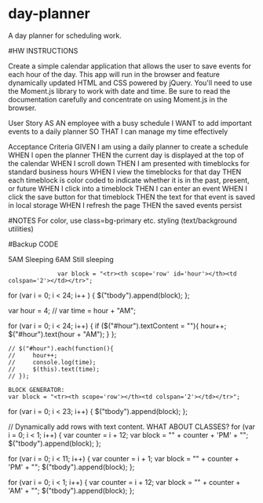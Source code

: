 # day-planner
A day planner for scheduling work. 


#HW INSTRUCTIONS

Create a simple calendar application that allows the user to save events for each hour of the day. This app will run in the browser and feature dynamically updated HTML and CSS powered by jQuery.
You'll need to use the Moment.js library to work with date and time. Be sure to read the documentation carefully and concentrate on using Moment.js in the browser.

User Story
AS AN employee with a busy schedule
I WANT to add important events to a daily planner
SO THAT I can manage my time effectively

Acceptance Criteria
GIVEN I am using a daily planner to create a schedule
WHEN I open the planner
THEN the current day is displayed at the top of the calendar
WHEN I scroll down
THEN I am presented with timeblocks for standard business hours
WHEN I view the timeblocks for that day
THEN each timeblock is color coded to indicate whether it is in the past, present, or future
WHEN I click into a timeblock
THEN I can enter an event
WHEN I click the save button for that timeblock
THEN the text for that event is saved in local storage
WHEN I refresh the page
THEN the saved events persist

#NOTES
For color, use class=bg-primary etc. styling (text/background utilities)


#Backup CODE

   <tr>
                    <th scope="row">5AM</th>
                    <td colspan="2">Sleeping</td>
                  </tr>
                  <tr>
                    <th scope="row">6AM</th>
                    <td colspan="2">Still sleeping</td>
                  </tr>


                  var block = "<tr><th scope='row' id='hour'></th><td colspan='2'></td></tr>";
for (var i = 0; i < 24; i++ ) {
   $("tbody").append(block);
};

var hour = 4; 
// var time = hour + "AM";

for (var i = 0; i < 24; i++) {
    if ($("#hour").textContent = ""){
    hour++;
    $("#hour").text(hour + "AM");
    }
};


    // $("#hour").each(function(){
    //     hour++;
    //     console.log(time);
    //     $(this).text(time);
    // });

    BLOCK GENERATOR:
    var block = "<tr><th scope='row'></th><td colspan='2'></td></tr>";
for (var i = 0; i < 23; i++) {
   $("tbody").append(block);
};


// Dynamically add rows with text content. WHAT ABOUT CLASSES?
for (var i = 0; i < 1; i++) {
    var counter = i + 12;
    var block = "<tr><th scope='row'>" + counter + 'PM' + "</th><td colspan='2'></td></tr>";
   $("tbody").append(block);
};

for (var i = 0; i < 11; i++) {
    var counter = i + 1;
    var block = "<tr><th scope='row'>" + counter + 'PM' + "</th><td colspan='2'></td></tr>";
   $("tbody").append(block);
};

for (var i = 0; i < 1; i++) {
    var counter = i + 12;
    var block = "<tr><th scope='row'>" + counter + 'AM' + "</th><td colspan='2'></td></tr>";
   $("tbody").append(block);
};